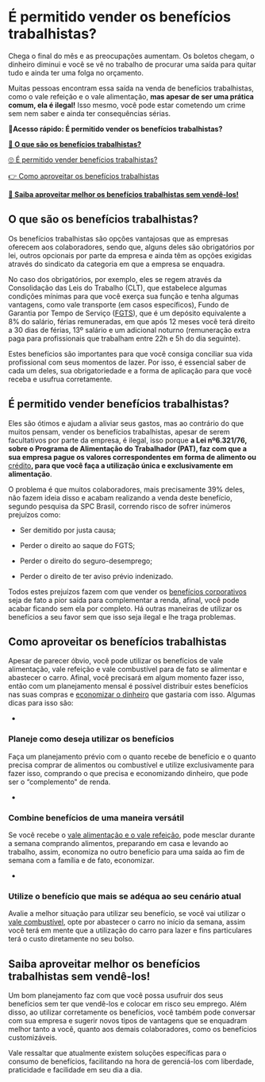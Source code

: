 # É permitido vender os benefícios trabalhistas?

Chega o final do mês e as preocupações aumentam. Os boletos chegam, o dinheiro diminui e você se vê no trabalho de procurar uma saída para quitar tudo e ainda ter uma folga no orçamento.

Muitas pessoas encontram essa saída na venda de benefícios trabalhistas, como o vale refeição e o vale alimentação, **mas apesar de ser uma prática comum, ela é ilegal!** Isso mesmo, você pode estar cometendo um crime sem nem saber e ainda ter consequências sérias.

**💙Acesso rápido: É permitido vender os benefícios trabalhistas?**

**[🤔 O que são os benefícios trabalhistas?](#A)**

[🙄 É permitido vender benefícios trabalhistas?](#B)

[👉 Como aproveitar os benefícios trabalhistas](#C)

**[💪 Saiba aproveitar melhor os benefícios trabalhistas sem vendê-los!](#D)**

[](#)
## **O que são os benefícios trabalhistas?**

Os benefícios trabalhistas são opções vantajosas que as empresas oferecem aos colaboradores, sendo que, alguns deles são obrigatórios por lei, outros opcionais por parte da empresa e ainda têm as opções exigidas através do sindicato da categoria em que a empresa se enquadra.

No caso dos obrigatórios, por exemplo, eles se regem através da Consolidação das Leis do Trabalho (CLT), que estabelece algumas condições mínimas para que você exerça sua função e tenha algumas vantagens, como vale transporte (em casos específicos), Fundo de Garantia por Tempo de Serviço ([FGTS](https://meubolso.mercadopago.com.br/saque-do-fgts)), que é um depósito equivalente a 8% do salário, férias remuneradas, em que após 12 meses você terá direito a 30 dias de férias, 13º salário e um adicional noturno (remuneração extra paga para profissionais que trabalham entre 22h e 5h do dia seguinte).

Estes benefícios são importantes para que você consiga conciliar sua vida profissional com seus momentos de lazer. Por isso, é essencial saber de cada um deles, sua obrigatoriedade e a forma de aplicação para que você receba e usufrua corretamente.

[](#)
## **É permitido vender benefícios trabalhistas?**

Eles são ótimos e ajudam a aliviar seus gastos, mas ao contrário do que muitos pensam, vender os benefícios trabalhistas, apesar de serem facultativos por parte da empresa, é ilegal, isso porque **a Lei nº6.321/76, sobre o Programa de Alimentação do Trabalhador (PAT), faz com que a sua empresa pague os valores correspondentes em forma de alimento ou** [crédito](https://meubolso.mercadopago.com.br/credito-online-x-credito-tradicional-o-que-muda-na-pratica)**, para que você faça a utilização única e exclusivamente em alimentação**.

O problema é que muitos colaboradores, mais precisamente 39% deles, não fazem ideia disso e acabam realizando a venda deste benefício, segundo pesquisa da SPC Brasil, correndo risco de sofrer inúmeros prejuízos como:

- Ser demitido por justa causa;

- Perder o direito ao saque do FGTS;

- Perder o direito do seguro-desemprego;

- Perder o direito de ter aviso prévio indenizado.

Todos estes prejuízos fazem com que vender os [benefícios corporativos](https://meubolso.mercadopago.com.br/beneficios-corporativos-mais-comuns) seja de fato a pior saída para complementar a renda, afinal, você pode acabar ficando sem ela por completo. Há outras maneiras de utilizar os benefícios a seu favor sem que isso seja ilegal e lhe traga problemas.

[](#)
## **Como aproveitar os benefícios trabalhistas**

Apesar de parecer óbvio, você pode utilizar os benefícios de vale alimentação, vale refeição e vale combustível para de fato se alimentar e abastecer o carro. Afinal, você precisará em algum momento fazer isso, então com um planejamento mensal é possível distribuir estes benefícios nas suas compras e [economizar o dinheiro](https://meubolso.mercadopago.com.br/5-maneiras-de-economizar-dinheiro-e-ter-controle-financeiro) que gastaria com isso. Algumas dicas para isso são:

- 
### **Planeje como deseja utilizar os benefícios**

Faça um planejamento prévio com o quanto recebe de benefício e o quanto precisa comprar de alimentos ou combustível e utilize exclusivamente para fazer isso, comprando o que precisa e economizando dinheiro, que pode ser o “complemento" de renda.

- 
### **Combine benefícios de uma maneira versátil**

Se você recebe o [vale alimentação e o vale refeição](https://meubolso.mercadopago.com.br/vale-refeicao-e-vale-alimentacao), pode mesclar durante a semana comprando alimentos, preparando em casa e levando ao trabalho, assim, economiza no outro benefício para uma saída ao fim de semana com a família e de fato, economizar.

- 
### **Utilize o benefício que mais se adéqua ao seu cenário atual**

Avalie a melhor situação para utilizar seu benefício, se você vai utilizar o [vale combustível](https://meubolso.mercadopago.com.br/vale-combustivel-e-vale-transporte), opte por abastecer o carro no início da semana, assim você terá em mente que a utilização do carro para lazer e fins particulares terá o custo diretamente no seu bolso.

[](#)
## **Saiba aproveitar melhor os benefícios trabalhistas sem vendê-los!**

Um bom planejamento faz com que você possa usufruir dos seus benefícios sem ter que vendê-los e colocar em risco seu emprego. Além disso, ao utilizar corretamente os benefícios, você também pode conversar com sua empresa e sugerir novos tipos de vantagens que se enquadram melhor tanto a você, quanto aos demais colaboradores, como os benefícios customizáveis.

Vale ressaltar que atualmente existem soluções específicas para o consumo de benefícios, facilitando na hora de gerenciá-los com liberdade, praticidade e facilidade em seu dia a dia.